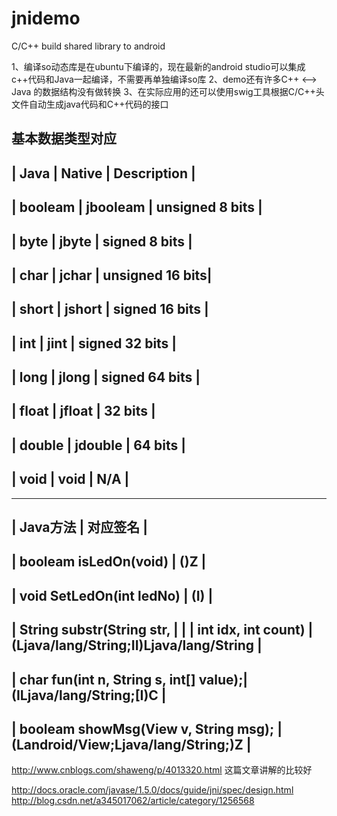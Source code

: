 # jnidemo
C/C++ build shared library to android

1、编译so动态库是在ubuntu下编译的，现在最新的android studio可以集成c++代码和Java一起编译，不需要再单独编译so库
2、demo还有许多C++ <--> Java 的数据结构没有做转换
3、在实际应用的还可以使用swig工具根据C/C++头文件自动生成java代码和C++代码的接口

基本数据类型对应
----------------------------------------
|  Java   | Native   |	Description    |
----------------------------------------
| booleam | jbooleam | unsigned 8 bits |
----------------------------------------
| byte    | jbyte    | signed 8 bits   |
----------------------------------------
| char    | jchar	 | unsigned 16 bits|
----------------------------------------
| short   | jshort   | signed 16 bits  |
----------------------------------------
| int     | jint     | signed 32 bits  |
----------------------------------------
| long    | jlong    | signed 64 bits  |
----------------------------------------
| float   | jfloat   |     32 bits     |
----------------------------------------
| double  | jdouble  |     64 bits     |
----------------------------------------
| void    | void     |     N/A         |
----------------------------------------

------------------------------------------------------------------------------------
|	            Java方法                 |                  对应签名               |
------------------------------------------------------------------------------------
|        booleam isLedOn(void)           | ()Z                                     |
------------------------------------------------------------------------------------
|        void SetLedOn(int ledNo)        | (I)                                     |
------------------------------------------------------------------------------------
|       String substr(String str, 		 |										   |
|           int idx, int count)          | (Ljava/lang/String;II)Ljava/lang/String |
------------------------------------------------------------------------------------
| char fun(int n, String s, int[] value);| (ILjava/lang/String;[I)C                |
------------------------------------------------------------------------------------
| booleam showMsg(View v, String msg);   | (Landroid/View;Ljava/lang/String;)Z     |
------------------------------------------------------------------------------------


http://www.cnblogs.com/shaweng/p/4013320.html 这篇文章讲解的比较好

http://docs.oracle.com/javase/1.5.0/docs/guide/jni/spec/design.html
http://blog.csdn.net/a345017062/article/category/1256568
